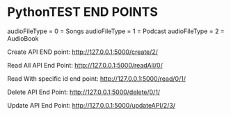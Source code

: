 # PythonTEST END POINTS
audioFileType = 0 = Songs
audioFileType = 1 = Podcast
audioFileType = 2 = AudioBook


Create API END point:
http://127.0.0.1:5000/create/2/

Read All API End Point:
http://127.0.0.1:5000/readAll/0/

Read With specific id end point:
http://127.0.0.1:5000/read/0/1/

Delete API End Point:
http://127.0.0.1:5000/delete/0/1/

Update API End Point:
http://127.0.0.1:5000/updateAPI/2/3/
